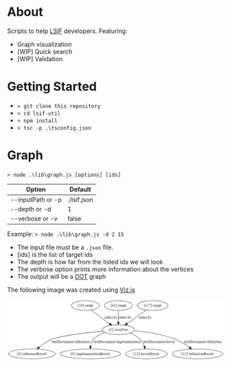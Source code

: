 # About
Scripts to help [LSIF](https://github.com/Microsoft/language-server-protocol/blob/master/indexFormat/specification.md) developers. Featuring:

* Graph visualization
* [WIP] Quick search
* [WIP] Validation

# Getting Started

- `> git clone this repository`
- `> cd lsif-util`
- `> npm install`
- `> tsc -p .\tsconfig.json`

# Graph

`> node .\lib\graph.js [options] [ids]`

| Option            | Default     |
|-------------------|-------------|
| --inputPath or -p | ./lsif.json |
| --depth or -d     | 1           |
| --verbose or -v   | false       |

Example:
`> node .\lib\graph.js -d 2 15`

* The input file must be a `.json` file.
* [ids] is the list of target ids
* The depth is how far from the listed ids we will look
* The verbose option prints more information about the vertices
* The output will be a [DOT](https://graphviz.gitlab.io/_pages/doc/info/lang.html) graph

The following image was created using [Viz.js](http://viz-js.com/)

![graph example](images/graphviz.png)